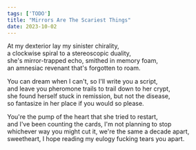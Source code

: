 ```yaml
---
tags: ['TODO']
title: "Mirrors Are The Scariest Things"
date: 2023-10-02
---
```


At my dexterior lay my sinister chirality,  
a clockwise spiral to a stereoscopic duality,  
she's mirror-trapped echo, smithed in memory foam,  
an amnesiac revenant that's forgotten to roam.

You can dream when I can't, so I'll write you a script,  
and leave you pheromone trails to trail down to her crypt,  
she found herself stuck in remission, but not the disease,  
so fantasize in her place if you would so please.

You're the pump of the heart that she tried to restart,  
and I've been counting the cards, I'm not planning to stop   
whichever way you might cut it, we're the same a decade apart,  
sweetheart, I hope reading my eulogy fucking tears you apart.  
